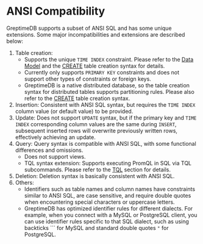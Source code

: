 
# ANSI Compatibility

GreptimeDB supports a subset of ANSI SQL and has some unique extensions. Some major incompatibilities and extensions are described below:

1. Table creation:
   * Supports the unique `TIME INDEX` constraint. Please refer to the [Data Model](/user-guide/concepts/data-model) and the [CREATE](./create.md) table creation syntax for details.
   * Currently only supports `PRIMARY KEY` constraints and does not support other types of constraints or foreign keys.
   * GreptimeDB is a native distributed database, so the table creation syntax for distributed tables supports partitioning rules. Please also refer to the [CREATE](./create.md) table creation syntax.
2. Insertion: Consistent with ANSI SQL syntax, but requires the `TIME INDEX` column value (or default value) to be provided.
3. Update: Does not support `UPDATE` syntax, but if the primary key and `TIME INDEX` corresponding column values are the same during `INSERT`, subsequent inserted rows will overwrite previously written rows, effectively achieving an update.
4. Query: Query syntax is compatible with ANSI SQL, with some functional differences and omissions.
   * Does not support views.
   * TQL syntax extension: Supports executing PromQL in SQL via TQL subcommands. Please refer to the [TQL](./tql.md) section for details.
5. Deletion: Deletion syntax is basically consistent with ANSI SQL.
6. Others:
   * Identifiers such as table names and column names have constraints similar to ANSI SQL, are case sensitive, and require double quotes when encountering special characters or uppercase letters.
   * GreptimeDB has optimized identifier rules for different dialects. For example, when you connect with a MySQL or PostgreSQL client, you can use identifier rules specific to that SQL dialect, such as using backticks ``` for MySQL and standard double quotes `"` for PostgreSQL.
